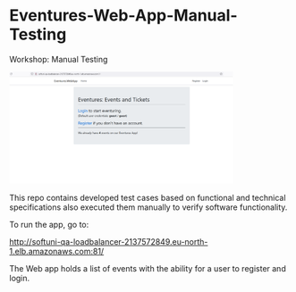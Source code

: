 # Eventures-Web-App-Manual-Testing
Workshop: Manual Testing

<img alt="Image" width="400px" src="HomePage.png" /> 

This repo contains developed test cases based on functional and technical specifications also executed them manually to verify software functionality.

To run the app, go to:

http://softuni-qa-loadbalancer-2137572849.eu-north-1.elb.amazonaws.com:81/

The Web app holds a list of events with the ability for a user to register and login.

